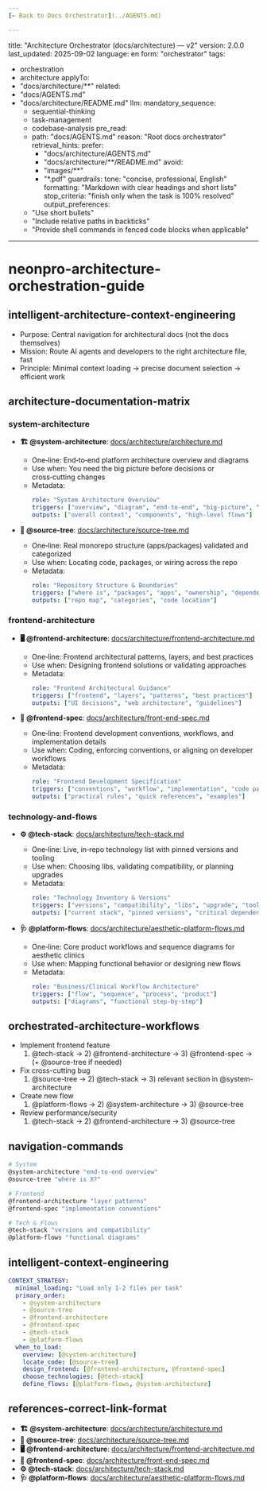 ```yaml
---
[← Back to Docs Orchestrator](../AGENTS.md)

---
```

title: "Architecture Orchestrator (docs/architecture) — v2"
version: 2.0.0
last_updated: 2025-09-02
language: en
form: "orchestrator"
tags:
  - orchestration
  - architecture
applyTo:
  - "docs/architecture/**"
related:
  - "docs/AGENTS.md"
  - "docs/architecture/README.md"
llm:
  mandatory_sequence:
    - sequential-thinking
    - task-management
    - codebase-analysis
  pre_read:
    - path: "docs/AGENTS.md"
      reason: "Root docs orchestrator"
  retrieval_hints:
    prefer:
      - "docs/architecture/AGENTS.md"
      - "docs/architecture/**/README.md"
    avoid:
      - "images/**"
      - "*.pdf"
  guardrails:
    tone: "concise, professional, English"
    formatting: "Markdown with clear headings and short lists"
    stop_criteria: "finish only when the task is 100% resolved"
  output_preferences:
    - "Use short bullets"
    - "Include relative paths in backticks"
    - "Provide shell commands in fenced code blocks when applicable"
---

# neonpro-architecture-orchestration-guide

## intelligent-architecture-context-engineering

- Purpose: Central navigation for architectural docs (not the docs themselves)
- Mission: Route AI agents and developers to the right architecture file, fast
- Principle: Minimal context loading → precise document selection → efficient work

## architecture-documentation-matrix

### system-architecture

- **🏗️ @system-architecture**: [docs/architecture/architecture.md](./architecture.md)
  - One‑line: End‑to‑end platform architecture overview and diagrams
  - Use when: You need the big picture before decisions or cross‑cutting changes
  - Metadata:
    ```yaml
    role: "System Architecture Overview"
    triggers: ["overview", "diagram", "end-to-end", "big-picture", "decision"]
    outputs: ["overall context", "components", "high-level flows"]
    ```

- **🌳 @source-tree**: [docs/architecture/source-tree.md](./source-tree.md)
  - One‑line: Real monorepo structure (apps/packages) validated and categorized
  - Use when: Locating code, packages, or wiring across the repo
  - Metadata:
    ```yaml
    role: "Repository Structure & Boundaries"
    triggers: ["where is", "packages", "apps", "ownership", "dependencies"]
    outputs: ["repo map", "categories", "code location"]
    ```

### frontend-architecture

- **🖥️ @frontend-architecture**: [docs/architecture/frontend-architecture.md](./frontend-architecture.md)
  - One‑line: Frontend architectural patterns, layers, and best practices
  - Use when: Designing frontend solutions or validating approaches
  - Metadata:
    ```yaml
    role: "Frontend Architectural Guidance"
    triggers: ["frontend", "layers", "patterns", "best practices"]
    outputs: ["UI decisions", "web architecture", "guidelines"]
    ```

- **🧩 @frontend-spec**: [docs/architecture/front-end-spec.md](./front-end-spec.md)
  - One‑line: Frontend development conventions, workflows, and implementation details
  - Use when: Coding, enforcing conventions, or aligning on developer workflows
  - Metadata:
    ```yaml
    role: "Frontend Development Specification"
    triggers: ["conventions", "workflow", "implementation", "code patterns"]
    outputs: ["practical rules", "quick references", "examples"]
    ```

### technology-and-flows

- **⚙️ @tech-stack**: [docs/architecture/tech-stack.md](./tech-stack.md)
  - One‑line: Live, in‑repo technology list with pinned versions and tooling
  - Use when: Choosing libs, validating compatibility, or planning upgrades
  - Metadata:
    ```yaml
    role: "Technology Inventory & Versions"
    triggers: ["versions", "compatibility", "libs", "upgrade", "tooling"]
    outputs: ["current stack", "pinned versions", "critical dependencies"]
    ```

- **🩺 @platform-flows**: [docs/architecture/aesthetic-platform-flows.md](./aesthetic-platform-flows.md)
  - One‑line: Core product workflows and sequence diagrams for aesthetic clinics
  - Use when: Mapping functional behavior or designing new flows
  - Metadata:
    ```yaml
    role: "Business/Clinical Workflow Architecture"
    triggers: ["flow", "sequence", "process", "product"]
    outputs: ["diagrams", "functional step-by-step"]
    ```

## orchestrated-architecture-workflows

- Implement frontend feature
  1. @tech-stack → 2) @frontend-architecture → 3) @frontend-spec → (+ @source-tree if needed)
- Fix cross-cutting bug
  1. @source-tree → 2) @tech-stack → 3) relevant section in @system-architecture
- Create new flow
  1. @platform-flows → 2) @system-architecture → 3) @source-tree
- Review performance/security
  1. @tech-stack → 2) @frontend-architecture → 3) @source-tree

## navigation-commands

```bash
# System
@system-architecture "end-to-end overview"
@source-tree "where is X?"

# Frontend
@frontend-architecture "layer patterns"
@frontend-spec "implementation conventions"

# Tech & Flows
@tech-stack "versions and compatibility"
@platform-flows "functional diagrams"
```

## intelligent-context-engineering

```yaml
CONTEXT_STRATEGY:
  minimal_loading: "Load only 1-2 files per task"
  primary_order:
    - @system-architecture
    - @source-tree
    - @frontend-architecture
    - @frontend-spec
    - @tech-stack
    - @platform-flows
  when_to_load:
    overview: [@system-architecture]
    locate_code: [@source-tree]
    design_frontend: [@frontend-architecture, @frontend-spec]
    choose_technologies: [@tech-stack]
    define_flows: [@platform-flows, @system-architecture]
```

## references-correct-link-format

- **🏗️ @system-architecture**: [docs/architecture/architecture.md](./architecture.md)
- **🌳 @source-tree**: [docs/architecture/source-tree.md](./source-tree.md)
- **🖥️ @frontend-architecture**: [docs/architecture/frontend-architecture.md](./frontend-architecture.md)
- **🧩 @frontend-spec**: [docs/architecture/front-end-spec.md](./front-end-spec.md)
- **⚙️ @tech-stack**: [docs/architecture/tech-stack.md](./tech-stack.md)
- **🩺 @platform-flows**: [docs/architecture/aesthetic-platform-flows.md](./aesthetic-platform-flows.md)
